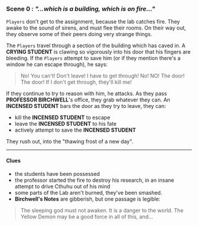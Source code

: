 
### Scene 0 : *"...which is a building, which is on fire..."* ###

`Players` don't get to the assignment, because the lab catches fire.
They awake to the sound of sirens, and must flee their rooms.
On their way out, they observe some of their peers doing very strange things.

The `Players` travel through a section of the building which has caved in.
A **CRYING STUDENT** is clawing so vigorously into his door that his fingers are bleeding.
If the `Players` attempt to save him (or if they mention there's a window he can escape through), he says:

> No! You can't! Don't leave! I have to get through! No! NO!
> The door! The door! If I don't get through, they'll kill me!

If they continue to try to reason with him, he attacks.
As they pass **PROFESSOR BIRCHWELL**'s office, they grab whatever they can.
An **INCENSED STUDENT** bars the door as they try to leave, they can:
  * kill the **INCENSED STUDENT** to escape
  * leave the **INCENSED STUDENT** to his fate
  * actively attempt to save the **INCENSED STUDENT**

They rush out, into the "thawing frost of a new day".

---


#### Clues ####
- the students have been possessed
- the professor started the fire to destroy his research, in an insane attempt to drive Cthuhu out of his mind 
- some parts of the Lab aren't burned, they've been smashed.
- **Birchwell's Notes** are gibberish, but one passage is legible:

> The sleeping god must not awaken. It is a danger to the world.
> The Yellow Demon may be a good force in all of this, and...

